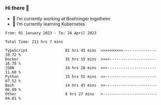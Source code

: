 ### Hi there 👋
- 🔭 I’m currently working at Boehringer Ingelheim
- 🌱 I’m currently learning Kubernetes

 
<!--START_SECTION:waka-->

```text
From: 01 January 2023 - To: 24 April 2023

Total Time: 211 hrs 7 mins

TypeScript                 81 hrs 45 mins  >>>>>>>>>>---------------   38.72 %
Docker                     35 hrs 15 mins  >>>>---------------------   16.70 %
JSON                       24 hrs 28 mins  >>>----------------------   11.60 %
Python                     15 hrs 52 mins  >>-----------------------   07.52 %
Bash                       14 hrs 45 mins  >>-----------------------   06.99 %
Other                      8 hrs 27 mins   >------------------------   04.01 %
```

<!--END_SECTION:waka-->

 
